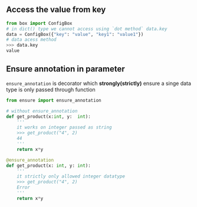 
## Access the value from key
```python
from box import ConfigBox
# in dict() type we cannot access using `dot method` data.key
data = ConfigBox({"key": "value", "key1": "value1"})
# data acess method
>>> data.key
value

```

## Ensure annotation in parameter
`ensure_annotation` is decorator which **strongly(strictly)** ensure a singe data type is only passed through function
```python
from ensure import ensure_annotation

# without ensure_annotation
def get_product(x:int, y:  int):
    '''
    it works on integer passed as string
    >>> get_product("4", 2)
    44
    '''
    return x*y

@ensure_annotation
def get_product(x: int, y: int):
    '''
    it strictly only allowed integer datatype
    >>> get_product("4", 2)
    Error
    '''
    return x*y
```
